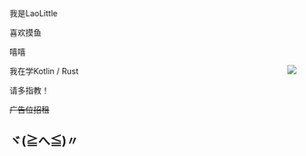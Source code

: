 我是LaoLittle

喜欢摸鱼

嘻嘻

<a href="#">
    <img align="right" src="https://github-readme-stats.vercel.app/api/top-langs/?username=LaoLittle&layout=compact&hide_border=true&hide=javascript,html,vue,css,scss">
</a>

我在学Kotlin / Rust

请多指教！

~~广告位招租~~
## ヾ(≧へ≦)〃
